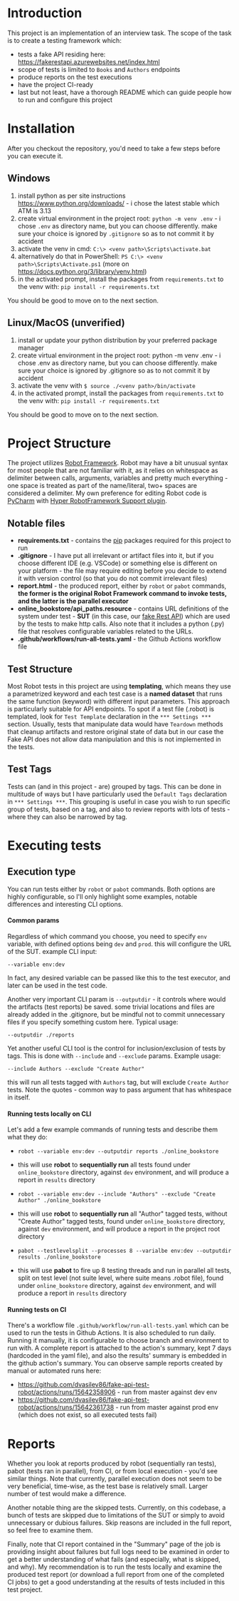 # Introduction 

This project is an implementation of an interview task. The scope of the task is to create a testing framework which:
- tests a fake API residing here: https://fakerestapi.azurewebsites.net/index.html
- scope of tests is limited to `Books` and `Authors` endpoints
- produce reports on the test executions
- have the project CI-ready
- last but not least, have a thorough README which can guide people how to run and configure this project

# Installation

After you checkout the repository, you'd need to take a few steps before you can execute it.
## Windows 
1. install python as per site instructions https://www.python.org/downloads/ - i chose the latest stable which ATM is 3.13
2. create virtual environment in the project root: `python -m venv .env` - i chose `.env` as directory name, but you can choose differently. make sure your choice is ignored by `.gitignore` so as to not commit it by accident  
3. activate the venv in cmd: `C:\> <venv path>\Scripts\activate.bat` 
4. alternatively do that in PowerShell: `PS C:\> <venv path>\Scripts\Activate.ps1`
(more on https://docs.python.org/3/library/venv.html)
5. in the activated prompt, install the packages from `requirements.txt` to the venv with: `pip install -r requirements.txt`

You should be good to move on to the next section.

## Linux/MacOS (unverified)
1. install or update your python distribution by your preferred package manager
2. create virtual environment in the project root: python -m venv .env - i chose .env as directory name, but you can choose differently. make sure your choice is ignored by .gitignore so as to not commit it by accident
3. activate the venv with `$ source ./<venv path>/bin/activate`
4. in the activated prompt, install the packages from `requirements.txt` to the venv with: `pip install -r requirements.txt`

You should be good to move on to the next section.

# Project Structure

The project utilizes [Robot Framework](https://robotframework.org/). Robot may have a bit unusual syntax for most people that are not familiar with it, as it relies on whitespace as delimiter between calls, arguments, variables and pretty much everything - one space is treated as part of the name/literal, two+ spaces are considered a delimiter. My own preference for editing Robot code is [PyCharm](https://www.jetbrains.com/pycharm/) with [Hyper RobotFramework Support plugin](https://plugins.jetbrains.com/plugin/16382-hyper-robotframework-support). 

## Notable files

- **requirements.txt** - contains the [pip](https://pypi.org/) packages required for this project to run  
- **.gitignore** - I have put all irrelevant or artifact files into it, but if you choose different IDE (e.g. VSCode) or something else is different on your platform - the file may require editing before you decide to extend it with version control (so that you do not commit irrelevant files)
- **report.html** - the produced report, either by `robot` or `pabot` commands, **the former is the original Robot Framework command to invoke tests, and the latter is the parallel executor**
- **online_bookstore/api_paths.resource** - contains URL definitions of the system under test - **SUT** (in this case, our [fake Rest API](https://fakerestapi.azurewebsites.net/index.html)) which are used by the tests to make http calls. Also note that it includes a python (.py) file that resolves configurable variables related to the URLs.
- **.github/workflows/run-all-tests.yaml** - the Github Actions workflow file

## Test Structure

Most Robot tests in this project are using **templating**, which means they use a parametrized keyword and each test case is a **named dataset** that runs the same function (keyword) with different input parameters. This approach is particularly suitable for API endpoints. To spot if a test file (.robot) is templated, look for `Test Template` declaration in the `*** Settings ***` section. Usually, tests that manipulate data would have `Teardown` methods that cleanup artifacts and restore original state of data but in our case the Fake API does not allow data manipulation and this is not implemented in the tests.

## Test Tags

Tests can (and in this project - are) grouped by tags. This can be done in multitude of ways but I have particularly used the `Default Tags` declaration in `*** Settings ***`. This grouping is useful in case you wish to run specific group of tests, based on a tag, and also to review reports with lots of tests - where they can also be narrowed by tag.

# Executing tests

## Execution type
You can run tests either by `robot` or `pabot` commands. Both options are highly configurable, so I'll only highlight some examples, notable differences and interesting CLI options.

#### Common params
Regardless of which command you choose, you need to specify `env` variable, with defined options being `dev` and `prod`. this will configure the URL of the SUT. example CLI input:
```  
--variable env:dev
```
In fact, any desired variable can be passed like this to the test executor, and later can be used in the test code.

Another very important CLI param is `--outputdir` - it controls where would the artifacts (test reports) be saved. some trivial locations and files are already added in the .gitignore, but be mindful not to commit unnecessary files if you specify something custom here. Typical usage:
```
--outputdir ./reports
```

Yet another useful CLI tool is the control for inclusion/exclusion of tests by tags. This is done with `--include` and `--exclude` params. Example usage:
```
--include Authors --exclude "Create Author"
```
this will run all tests tagged with `Authors` tag, but will exclude `Create Author` tests. Note the quotes - common way to pass argument that has whitespace in itself.  

#### Running tests locally on CLI
Let's add a few example commands of running tests and describe them what they do:

- `robot --variable env:dev --outputdir reports ./online_bookstore` 
- this will use **robot** to **sequentially run** all tests found under `online_bookstore` directory, against `dev` environment, and will produce a report in `results` directory

- `robot --variable env:dev --include "Authors" --exclude "Create Author" ./online_bookstore`
- this will use **robot** to **sequentially run** all "Author" tagged tests, without "Create Author" tagged tests, found under `online_bookstore` directory, against `dev` environment, and will produce a report in the project root directory

- `pabot --testlevelsplit --processes 8 --varialbe env:dev --outputdir results ./online_bookstore`
- this will use **pabot** to fire up 8 testing threads and run in parallel all tests, split on test level (not suite level, where suite means .robot file), found under `online_bookstore` directory, against `dev` environment, and will produce a report in `results` directory 

#### Running tests on CI 
There's a workflow file `.github/workflow/run-all-tests.yaml` which can be used to run the tests in Github Actions. It is also scheduled to run daily. Running it manually, it is configurable to choose branch and environment to run with. A complete report is attached to the action's summary, kept 7 days (hardcoded in the yaml file), and also the results' summary is embedded in the github action's summary. You can observe sample reports created by manual or automated runs here:
- https://github.com/dvasilev86/fake-api-test-robot/actions/runs/15642358906 - run from master against dev env
- https://github.com/dvasilev86/fake-api-test-robot/actions/runs/15642361738 - run from master against prod env (which does not exist, so all executed tests fail)

# Reports

Whether you look at reports produced by robot (sequentially ran tests), pabot (tests ran in parallel), from CI, or from local execution - you'd see similar things. Note that currently, parallel execution does not seem to be very beneficial, time-wise, as the test base is relatively small. Larger number of test would make a difference. 

Another notable thing are the skipped tests. Currently, on this codebase, a bunch of tests are skipped due to limitations of the SUT or simply to avoid unnecessary or dubious failures. Skip reasons are included in the full report, so feel free to examine them. 

Finally, note that CI report contained in the "Summary" page of the job is providing insight about failures but full logs need to be examined in order to get a better understanding of what fails (and especially, what is skipped, and why). My recommendation is to run the tests locally and examine the produced test report (or download a full report from one of the completed CI jobs) to get a good understanding at the results of tests included in this test project. 
